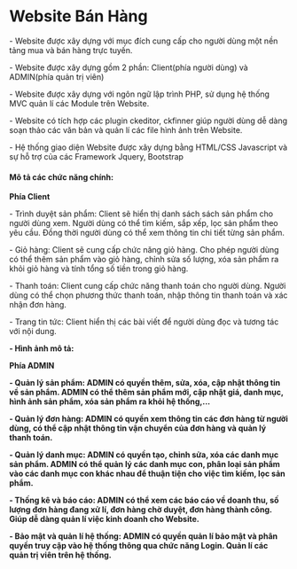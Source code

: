 # Website Bán Hàng
<p>- Website được xây dựng với mục đích cung cấp cho người dùng một nền tảng mua và bán hàng trực tuyến.</p>
<p>- Website được xây dựng gồm 2 phần: Client(phía người dùng) và ADMIN(phía quản trị viên)</p>
<p>- Website được xây dựng với ngôn ngữ lập trình PHP, sử dụng hệ thống MVC quản lí các Module trên Website.</p>
<p>- Website có tích hợp các plugin ckeditor, ckfinner giúp người dùng dễ dàng soạn thảo các văn bản và quản lí các file hình ảnh trên Website.</p>
<p>- Hệ thống giao diện Website được xây dựng bằng HTML/CSS Javascript và sự hỗ trợ của các Framework Jquery, Bootstrap</p>

<h4>Mô tả các chức năng chính:</h4>
<p><strong>Phía Client</strong></p>
<p>- Trình duyệt sản phẩm: Client sẽ hiển thị danh sách sách sản phẩm cho người dùng xem. Người dùng có thể tìm kiếm, sắp xếp, lọc sản phẩm theo yêu cầu. Đồng thời người dùng có thể xem thông tin chi tiết từng sản phẩm.</p>
<p>- Giỏ hàng: Client sẽ cung cấp chức năng giỏ hàng. Cho phép người dùng có thể thêm sản phẩm vào giỏ hàng, chỉnh sửa số lượng, xóa sản phẩm ra khỏi giỏ hàng và tính tổng số tiền trong giỏ hàng.</p>
<p>- Thanh toán: Client cung cấp chức năng thanh toán cho người dùng. Người dùng có thể chọn phương thức thanh toán, nhập thông tin thanh toán và xác nhận đơn hàng.</p>
<p>- Trang tin tức: Client hiển thị các bài viết để người dùng đọc và tương tác với nội dung.</p>
<p><strong>- Hình ảnh mô tả:<strong></p>


<p><strong>Phía ADMIN</strong></p>
<p>- Quản lý sản phẩm: ADMIN có quyền thêm, sửa, xóa, cập nhật thông tin về sản phẩm. ADMIN có thể thêm sản phẩm mới, cập nhật giá, danh mục, hình ảnh sản phẩm, xóa sản phẩm ra khỏi hệ thống,...</p>
<p>- Quản lý đơn hàng: ADMIN có quyền xem thông tin các đơn hàng từ người dùng, có thể cập nhật thông tin vận chuyển của đơn hàng và quản lý thanh toán. </p>
<p>- Quản lý danh mục: ADMIN có quyền tạo, chỉnh sửa, xóa các danh mục sản phẩm. ADMIN có thể quản lý các danh mục con, phân loại sản phẩm vào các danh mục con khác nhau để thuận tiện cho việc tìm kiếm, lọc sản phẩm.</p>
<p>- Thống kê và báo cáo: ADMIN có thể xem các báo cáo về doanh thu, số lượng đơn hàng đang xử lí, đơn hàng chờ duyệt, đơn hàng thành công. Giúp dễ dàng quản lí việc kinh doanh cho Website.</p>
<p>- Bảo mật và quản lí hệ thống: ADMIN có quyền quản lí bảo mật và phân quyền truy cập vào hệ thống thông qua chức năng Login. Quản lí các quản trị viên trên hệ thống.</p>
